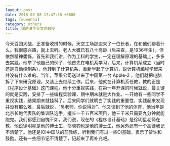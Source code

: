 ```yaml
---
layout: post
date: 2018-03-08 17:47:50 +0800
tags: [wuwenhu]
category: others
title: 偶遇清华吴文虎教授
---
```


今天百团大战，正准备收摊的时候，天空工场那边来了一位长者，在和他们聊着什么。我很感兴趣，就上去听。老人大概已有八十高龄（后来查，是1936年生），但依然精神矍铄，首先和我们讲，作为工科的学生，一定在理解原理的基础上，多多去实践。他举了他自己的例子，他首先在电机系学习，后来，计算机系成立（当时还是自动控制系），他转到了计算机系，重新学起了计算机，说计算机编程学起来并没有什么难的。当年，苹果公司送过来了中国第一台 Apple-2 ，他们就把电脑拆了下来研究原理，又装上去继续工作。后来，他就在计算机系任教，教的正是《程序设计基础》这门课程。他十分重视实践，在第一年开课的时候就说，最关键的就是实践，安排了一些编程实验课，期中期末就是大作业。一开始有一些同学不重视实践，结果期末就挂科了。后来同学们就明白了实践的重要性，实践起来发现并没有那么难，最后就说，“吴老师，你说得对”。他又谈到了他的体育，他当年是北京长跑代表队的集训队选手，擅长一千五百米项目，他三千米只需要九分钟就能跑完。我们都感到自愧不如。我们说，现在的《程序设计基础》是徐明星老师在教，他说徐明星是他的博士生，邬晓钧也是他的博士生，他另外还有一个高徒我记不清楚了。他还是IOI中国队的前教练，听到我们有过一些OI基础，表示了赞许和鼓励。还有一些细节记不清楚了，记起来了再补充吧。

